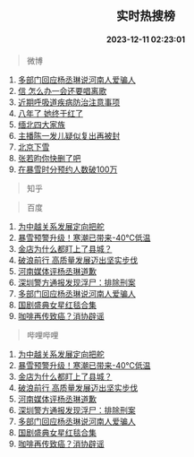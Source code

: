 <div align="center"><h2>实时热搜榜</h2><h4>2023-12-11 02:23:01</h4></div>

> 微博  

1. [多部门回应杨丞琳说河南人爱骗人](https://s.weibo.com/weibo?q=%23%E5%A4%9A%E9%83%A8%E9%97%A8%E5%9B%9E%E5%BA%94%E6%9D%A8%E4%B8%9E%E7%90%B3%E8%AF%B4%E6%B2%B3%E5%8D%97%E4%BA%BA%E7%88%B1%E9%AA%97%E4%BA%BA%23&t=31&band_rank=1&Refer=top)<br />
2. [信 怎么办一会还要唱离歌](https://s.weibo.com/weibo?q=%E4%BF%A1%20%E6%80%8E%E4%B9%88%E5%8A%9E%E4%B8%80%E4%BC%9A%E8%BF%98%E8%A6%81%E5%94%B1%E7%A6%BB%E6%AD%8C&t=31&band_rank=2&Refer=top)<br />
3. [近期呼吸道疾病防治注意事项](https://s.weibo.com/weibo?q=%23%E8%BF%91%E6%9C%9F%E5%91%BC%E5%90%B8%E9%81%93%E7%96%BE%E7%97%85%E9%98%B2%E6%B2%BB%E6%B3%A8%E6%84%8F%E4%BA%8B%E9%A1%B9%23&t=31&band_rank=3&Refer=top)<br />
4. [八年了 她终于红了](https://s.weibo.com/weibo?q=%E5%85%AB%E5%B9%B4%E4%BA%86%20%E5%A5%B9%E7%BB%88%E4%BA%8E%E7%BA%A2%E4%BA%86&t=31&band_rank=4&Refer=top)<br />
5. [缅北四大家族](https://s.weibo.com/weibo?q=%E7%BC%85%E5%8C%97%E5%9B%9B%E5%A4%A7%E5%AE%B6%E6%97%8F&t=31&band_rank=5&Refer=top)<br />
6. [主播陈一发儿疑似复出再被封](https://s.weibo.com/weibo?q=%23%E4%B8%BB%E6%92%AD%E9%99%88%E4%B8%80%E5%8F%91%E5%84%BF%E7%96%91%E4%BC%BC%E5%A4%8D%E5%87%BA%E5%86%8D%E8%A2%AB%E5%B0%81%23&t=31&band_rank=6&Refer=top)<br />
7. [北京下雪](https://s.weibo.com/weibo?q=%E5%8C%97%E4%BA%AC%E4%B8%8B%E9%9B%AA&t=31&band_rank=7&Refer=top)<br />
8. [张若昀你快删了吧](https://s.weibo.com/weibo?q=%23%E5%BC%A0%E8%8B%A5%E6%98%80%E4%BD%A0%E5%BF%AB%E5%88%A0%E4%BA%86%E5%90%A7%23&t=31&band_rank=8&Refer=top)<br />
9. [在暴雪时分预约人数破100万](https://s.weibo.com/weibo?q=%23%E5%9C%A8%E6%9A%B4%E9%9B%AA%E6%97%B6%E5%88%86%E9%A2%84%E7%BA%A6%E4%BA%BA%E6%95%B0%E7%A0%B4100%E4%B8%87%23&t=31&band_rank=9&Refer=top)<br />

> 知乎  


> 百度  

1. [为中越关系发展定向把舵](https://www.baidu.com/s?wd=%E4%B8%BA%E4%B8%AD%E8%B6%8A%E5%85%B3%E7%B3%BB%E5%8F%91%E5%B1%95%E5%AE%9A%E5%90%91%E6%8A%8A%E8%88%B5&sa=fyb_news&rsv_dl=fyb_news)<br />
2. [暴雪预警升级！寒潮已带来-40℃低温](https://www.baidu.com/s?wd=%E6%9A%B4%E9%9B%AA%E9%A2%84%E8%AD%A6%E5%8D%87%E7%BA%A7%EF%BC%81%E5%AF%92%E6%BD%AE%E5%B7%B2%E5%B8%A6%E6%9D%A5-40%E2%84%83%E4%BD%8E%E6%B8%A9&sa=fyb_news&rsv_dl=fyb_news)<br />
3. [金店为什么都盯上了县城？](https://www.baidu.com/s?wd=%E9%87%91%E5%BA%97%E4%B8%BA%E4%BB%80%E4%B9%88%E9%83%BD%E7%9B%AF%E4%B8%8A%E4%BA%86%E5%8E%BF%E5%9F%8E%EF%BC%9F&sa=fyb_news&rsv_dl=fyb_news)<br />
4. [破浪前行 高质量发展迈出坚实步伐](https://www.baidu.com/s?wd=%E7%A0%B4%E6%B5%AA%E5%89%8D%E8%A1%8C+%E9%AB%98%E8%B4%A8%E9%87%8F%E5%8F%91%E5%B1%95%E8%BF%88%E5%87%BA%E5%9D%9A%E5%AE%9E%E6%AD%A5%E4%BC%90&sa=fyb_news&rsv_dl=fyb_news)<br />
5. [河南媒体评杨丞琳道歉](https://www.baidu.com/s?wd=%E6%B2%B3%E5%8D%97%E5%AA%92%E4%BD%93%E8%AF%84%E6%9D%A8%E4%B8%9E%E7%90%B3%E9%81%93%E6%AD%89&sa=fyb_news&rsv_dl=fyb_news)<br />
6. [深圳警方通报发现浮尸：排除刑案](https://www.baidu.com/s?wd=%E6%B7%B1%E5%9C%B3%E8%AD%A6%E6%96%B9%E9%80%9A%E6%8A%A5%E5%8F%91%E7%8E%B0%E6%B5%AE%E5%B0%B8%EF%BC%9A%E6%8E%92%E9%99%A4%E5%88%91%E6%A1%88&sa=fyb_news&rsv_dl=fyb_news)<br />
7. [多部门回应杨丞琳说河南人爱骗人](https://www.baidu.com/s?wd=%E5%A4%9A%E9%83%A8%E9%97%A8%E5%9B%9E%E5%BA%94%E6%9D%A8%E4%B8%9E%E7%90%B3%E8%AF%B4%E6%B2%B3%E5%8D%97%E4%BA%BA%E7%88%B1%E9%AA%97%E4%BA%BA&sa=fyb_news&rsv_dl=fyb_news)<br />
8. [国剧盛典女星红毯合集](https://www.baidu.com/s?wd=%E5%9B%BD%E5%89%A7%E7%9B%9B%E5%85%B8%E5%A5%B3%E6%98%9F%E7%BA%A2%E6%AF%AF%E5%90%88%E9%9B%86&sa=fyb_news&rsv_dl=fyb_news)<br />
9. [咖啡再传致癌？消协辟谣](https://www.baidu.com/s?wd=%E5%92%96%E5%95%A1%E5%86%8D%E4%BC%A0%E8%87%B4%E7%99%8C%EF%BC%9F%E6%B6%88%E5%8D%8F%E8%BE%9F%E8%B0%A3&sa=fyb_news&rsv_dl=fyb_news)<br />

> 哔哩哔哩  

1. [为中越关系发展定向把舵](https://www.baidu.com/s?wd=%E4%B8%BA%E4%B8%AD%E8%B6%8A%E5%85%B3%E7%B3%BB%E5%8F%91%E5%B1%95%E5%AE%9A%E5%90%91%E6%8A%8A%E8%88%B5&sa=fyb_news&rsv_dl=fyb_news)<br />
2. [暴雪预警升级！寒潮已带来-40℃低温](https://www.baidu.com/s?wd=%E6%9A%B4%E9%9B%AA%E9%A2%84%E8%AD%A6%E5%8D%87%E7%BA%A7%EF%BC%81%E5%AF%92%E6%BD%AE%E5%B7%B2%E5%B8%A6%E6%9D%A5-40%E2%84%83%E4%BD%8E%E6%B8%A9&sa=fyb_news&rsv_dl=fyb_news)<br />
3. [金店为什么都盯上了县城？](https://www.baidu.com/s?wd=%E9%87%91%E5%BA%97%E4%B8%BA%E4%BB%80%E4%B9%88%E9%83%BD%E7%9B%AF%E4%B8%8A%E4%BA%86%E5%8E%BF%E5%9F%8E%EF%BC%9F&sa=fyb_news&rsv_dl=fyb_news)<br />
4. [破浪前行 高质量发展迈出坚实步伐](https://www.baidu.com/s?wd=%E7%A0%B4%E6%B5%AA%E5%89%8D%E8%A1%8C+%E9%AB%98%E8%B4%A8%E9%87%8F%E5%8F%91%E5%B1%95%E8%BF%88%E5%87%BA%E5%9D%9A%E5%AE%9E%E6%AD%A5%E4%BC%90&sa=fyb_news&rsv_dl=fyb_news)<br />
5. [河南媒体评杨丞琳道歉](https://www.baidu.com/s?wd=%E6%B2%B3%E5%8D%97%E5%AA%92%E4%BD%93%E8%AF%84%E6%9D%A8%E4%B8%9E%E7%90%B3%E9%81%93%E6%AD%89&sa=fyb_news&rsv_dl=fyb_news)<br />
6. [深圳警方通报发现浮尸：排除刑案](https://www.baidu.com/s?wd=%E6%B7%B1%E5%9C%B3%E8%AD%A6%E6%96%B9%E9%80%9A%E6%8A%A5%E5%8F%91%E7%8E%B0%E6%B5%AE%E5%B0%B8%EF%BC%9A%E6%8E%92%E9%99%A4%E5%88%91%E6%A1%88&sa=fyb_news&rsv_dl=fyb_news)<br />
7. [多部门回应杨丞琳说河南人爱骗人](https://www.baidu.com/s?wd=%E5%A4%9A%E9%83%A8%E9%97%A8%E5%9B%9E%E5%BA%94%E6%9D%A8%E4%B8%9E%E7%90%B3%E8%AF%B4%E6%B2%B3%E5%8D%97%E4%BA%BA%E7%88%B1%E9%AA%97%E4%BA%BA&sa=fyb_news&rsv_dl=fyb_news)<br />
8. [国剧盛典女星红毯合集](https://www.baidu.com/s?wd=%E5%9B%BD%E5%89%A7%E7%9B%9B%E5%85%B8%E5%A5%B3%E6%98%9F%E7%BA%A2%E6%AF%AF%E5%90%88%E9%9B%86&sa=fyb_news&rsv_dl=fyb_news)<br />
9. [咖啡再传致癌？消协辟谣](https://www.baidu.com/s?wd=%E5%92%96%E5%95%A1%E5%86%8D%E4%BC%A0%E8%87%B4%E7%99%8C%EF%BC%9F%E6%B6%88%E5%8D%8F%E8%BE%9F%E8%B0%A3&sa=fyb_news&rsv_dl=fyb_news)<br />
